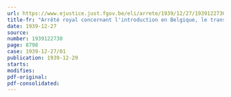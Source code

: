 ```yaml
---
url: https://www.ejustice.just.fgov.be/eli/arrete/1939/12/27/1939122730/justel
title-fr: "Arrêté royal concernant l'introduction en Belgique, le transport, la distribution et la mise en vente de certaines publications"
date: 1939-12-27
source:
number: 1939122730
page: 8798
case: 1939-12-27/01
publication: 1939-12-29
starts:
modifies:
pdf-original:
pdf-consolidated:
---
```


